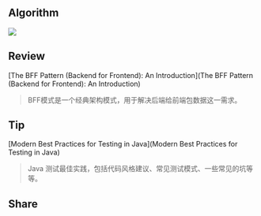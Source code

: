 ## Algorithm

![](https://img-blog.csdnimg.cn/15e8d0034f564043aa0e360a234d326f.png)

## Review

[The BFF Pattern (Backend for Frontend): An Introduction](The BFF Pattern (Backend for Frontend): An Introduction)

> BFF模式是一个经典架构模式，用于解决后端给前端包数据这一需求。

## Tip

[Modern Best Practices for Testing in Java](Modern Best Practices for Testing in Java)

> Java 测试最佳实践，包括代码风格建议、常见测试模式、一些常见的坑等等。

## Share

